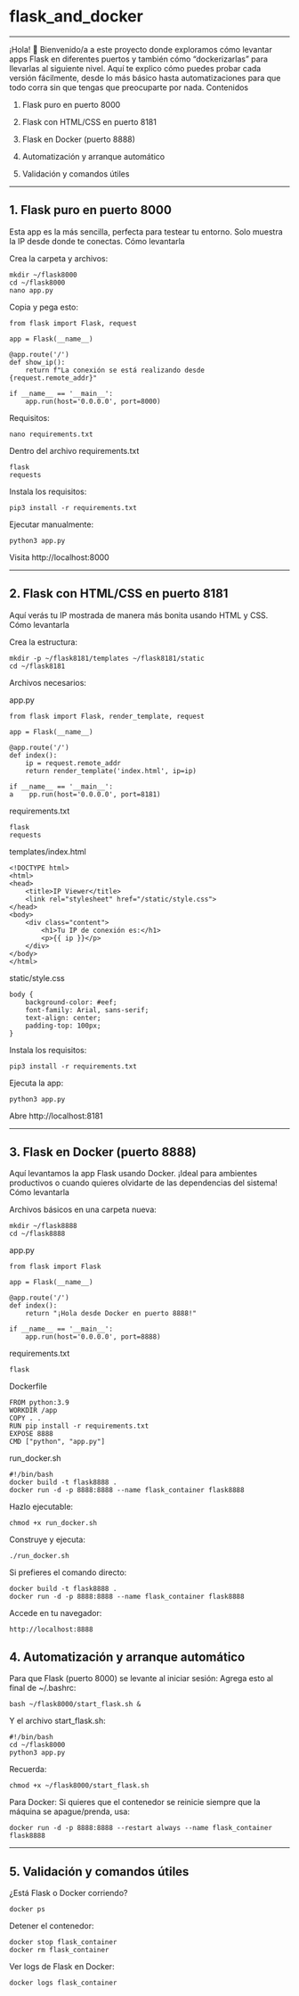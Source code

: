 # flask_and_docker

---

¡Hola! 👋
Bienvenido/a a este proyecto donde exploramos cómo levantar apps Flask en diferentes puertos y también cómo “dockerizarlas” para llevarlas al siguiente nivel. Aquí te explico cómo puedes probar cada versión fácilmente, desde lo más básico hasta automatizaciones para que todo corra sin que tengas que preocuparte por nada.
Contenidos

1. Flask puro en puerto 8000

2. Flask con HTML/CSS en puerto 8181

3. Flask en Docker (puerto 8888)

4. Automatización y arranque automático

5. Validación y comandos útiles

---

## 1. Flask puro en puerto 8000

Esta app es la más sencilla, perfecta para testear tu entorno. Solo muestra la IP desde donde te conectas.
Cómo levantarla

Crea la carpeta y archivos:

    mkdir ~/flask8000
    cd ~/flask8000
    nano app.py

Copia y pega esto:

    from flask import Flask, request

    app = Flask(__name__)

    @app.route('/')
    def show_ip():
        return f"La conexión se está realizando desde {request.remote_addr}"

    if __name__ == '__main__':
        app.run(host='0.0.0.0', port=8000)

Requisitos:
    
    nano requirements.txt
Dentro del archivo requirements.txt

    flask
    requests

Instala los requisitos:

    pip3 install -r requirements.txt

Ejecutar manualmente:

    python3 app.py

Visita http://localhost:8000

---

## 2. Flask con HTML/CSS en puerto 8181

Aquí verás tu IP mostrada de manera más bonita usando HTML y CSS.
Cómo levantarla

Crea la estructura:

    mkdir -p ~/flask8181/templates ~/flask8181/static
    cd ~/flask8181

Archivos necesarios:

app.py

    from flask import Flask, render_template, request

    app = Flask(__name__)

    @app.route('/')
    def index():
        ip = request.remote_addr
        return render_template('index.html', ip=ip)

    if __name__ == '__main__':
    a    pp.run(host='0.0.0.0', port=8181)

requirements.txt

    flask
    requests

templates/index.html

    <!DOCTYPE html>
    <html>
    <head>
        <title>IP Viewer</title>
        <link rel="stylesheet" href="/static/style.css">
    </head>
    <body>
        <div class="content">
            <h1>Tu IP de conexión es:</h1>
            <p>{{ ip }}</p>
        </div>
    </body>
    </html>

static/style.css

    body {
        background-color: #eef;
        font-family: Arial, sans-serif;
        text-align: center;
        padding-top: 100px;
    }

Instala los requisitos:

    pip3 install -r requirements.txt

Ejecuta la app:

    python3 app.py

Abre http://localhost:8181

---

## 3. Flask en Docker (puerto 8888)

Aquí levantamos la app Flask usando Docker. ¡Ideal para ambientes productivos o cuando quieres olvidarte de las dependencias del sistema!
Cómo levantarla

Archivos básicos en una carpeta nueva:

    mkdir ~/flask8888
    cd ~/flask8888

app.py

    from flask import Flask

    app = Flask(__name__)

    @app.route('/')
    def index():
        return "¡Hola desde Docker en puerto 8888!"

    if __name__ == '__main__':
        app.run(host='0.0.0.0', port=8888)

requirements.txt

    flask

Dockerfile

    FROM python:3.9
    WORKDIR /app
    COPY . .
    RUN pip install -r requirements.txt
    EXPOSE 8888
    CMD ["python", "app.py"]

run_docker.sh

    #!/bin/bash
    docker build -t flask8888 .
    docker run -d -p 8888:8888 --name flask_container flask8888

Hazlo ejecutable:

    chmod +x run_docker.sh

Construye y ejecuta:

    ./run_docker.sh

Si prefieres el comando directo:

    docker build -t flask8888 .
    docker run -d -p 8888:8888 --name flask_container flask8888

Accede en tu navegador:

    http://localhost:8888

## 4. Automatización y arranque automático

Para que Flask (puerto 8000) se levante al iniciar sesión:
Agrega esto al final de ~/.bashrc:

    bash ~/flask8000/start_flask.sh &

Y el archivo start_flask.sh:

    #!/bin/bash
    cd ~/flask8000
    python3 app.py

Recuerda:

    chmod +x ~/flask8000/start_flask.sh

Para Docker:
Si quieres que el contenedor se reinicie siempre que la máquina se apague/prenda, usa:

    docker run -d -p 8888:8888 --restart always --name flask_container flask8888

---

## 5. Validación y comandos útiles

¿Está Flask o Docker corriendo?

    docker ps

Detener el contenedor:

    docker stop flask_container
    docker rm flask_container

Ver logs de Flask en Docker:

    docker logs flask_container

